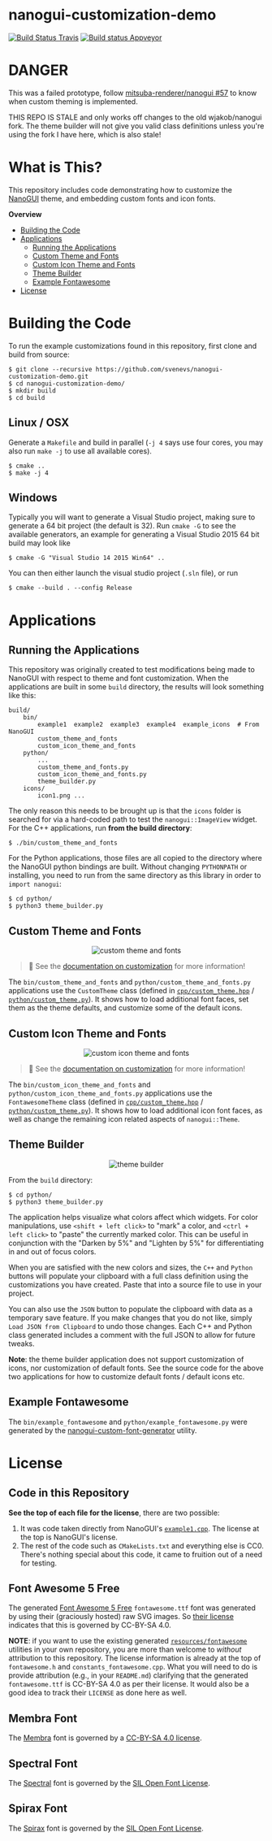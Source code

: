 # nanogui-customization-demo

[![Build Status Travis](https://travis-ci.org/svenevs/nanogui-customization-demo.svg?branch=master)](https://travis-ci.org/svenevs/nanogui-customization-demo)
[![Build status Appveyor](https://ci.appveyor.com/api/projects/status/5sxk8hvkcq0xgm5x?svg=true)](https://ci.appveyor.com/project/svenevs/nanogui-customization-demo)

# DANGER

This was a failed prototype, follow [mitsuba-renderer/nanogui #57](https://github.com/mitsuba-renderer/nanogui/issues/57) to know when custom theming is implemented.

THIS REPO IS STALE and only works off changes to the old wjakob/nanogui fork. The theme builder will not give you valid class definitions unless you're using the fork I have here, which is also stale!

# What is This?

This repository includes code demonstrating how to customize the [NanoGUI][nanogui]
theme, and embedding custom fonts and icon fonts.

**Overview**

- [Building the Code](#building-the-code)
- [Applications](#applications)
    - [Running the Applications](#running-the-applications)
    - [Custom Theme and Fonts](#custom-theme-and-fonts)
    - [Custom Icon Theme and Fonts](#custom-icon-theme-and-fonts)
    - [Theme Builder](#theme-builder)
    - [Example Fontawesome](#example-fontawesome)
- [License](#license)

# Building the Code

To run the example customizations found in this repository, first clone and build from
source:

```console
$ git clone --recursive https://github.com/svenevs/nanogui-customization-demo.git
$ cd nanogui-customization-demo/
$ mkdir build
$ cd build
```

## Linux / OSX

Generate a `Makefile` and build in parallel (`-j 4` says use four cores, you may also
run `make -j` to use all available cores).

```console
$ cmake ..
$ make -j 4
```

## Windows

Typically you will want to generate a Visual Studio project, making sure to generate a
64 bit project (the default is 32).  Run `cmake -G` to see the available generators, an
example for generating a Visual Studio 2015 64 bit build may look like

```console
$ cmake -G "Visual Studio 14 2015 Win64" ..
```

You can then either launch the visual studio project (`.sln` file), or run

```console
$ cmake --build . --config Release
```

# Applications

## Running the Applications

This repository was originally created to test modifications being made to NanoGUI with
respect to theme and font customization.  When the applications are built in some
``build`` directory, the results will look something like this:

```
build/
    bin/
        example1  example2  example3  example4  example_icons  # From NanoGUI
        custom_theme_and_fonts
        custom_icon_theme_and_fonts
    python/
        ...
        custom_theme_and_fonts.py
        custom_icon_theme_and_fonts.py
        theme_builder.py
    icons/
        icon1.png ...
```

The only reason this needs to be brought up is that the ``icons`` folder is searched for
via a hard-coded path to test the `nanogui::ImageView` widget.  For the C++
applications, run **from the build directory**:

```console
$ ./bin/custom_theme_and_fonts
```

For the Python applications, those files are all copied to the directory where the
NanoGUI python bindings are built.  Without changing `PYTHONPATH` or installing, you
need to run from the same directory as this library in order to `import nanogui`:

```console
$ cd python/
$ python3 theme_builder.py
```

## Custom Theme and Fonts

<p align="center">
  <img alt="custom theme and fonts" src="https://github.com/svenevs/nanogui-customization-demo/blob/master/resources/screens/custom_theme_and_fonts.png" />
</p>

> 👀 See the [documentation on customization](http://nanogui.readthedocs.io/en/latest/usage.html#customization)
> for more information!

The `bin/custom_theme_and_fonts` and `python/custom_theme_and_fonts.py` applications
use the `CustomTheme` class (defined in [`cpp/custom_theme.hpp`](cpp/custom_theme.hpp) /
[`python/custom_theme.py`](python/custom_theme.py)).  It shows how to load additional
font faces, set them as the theme defaults, and customize some of the default icons.

## Custom Icon Theme and Fonts

<p align="center">
  <img alt="custom icon theme and fonts" src="https://github.com/svenevs/nanogui-customization-demo/blob/master/resources/screens/custom_icon_theme_and_fonts.png" />
</p>

> 👀 See the [documentation on customization](http://nanogui.readthedocs.io/en/latest/usage.html#python)
> for more information!

The `bin/custom_icon_theme_and_fonts` and `python/custom_icon_theme_and_fonts.py`
applications use the `FontawesomeTheme` class (defined in
[`cpp/custom_theme.hpp`](cpp/custom_theme.hpp) /
[`python/custom_theme.py`](python/custom_theme.py)).  It shows how to load additional
icon font faces, as well as change the remaining icon related aspects of
`nanogui::Theme`.

## Theme Builder

<p align="center">
  <img alt="theme builder" src="https://github.com/svenevs/nanogui-customization-demo/blob/master/resources/screens/theme_builder_600.gif" />
</p>

From the `build` directory:

```console
$ cd python/
$ python3 theme_builder.py
```

The application helps visualize what colors affect which widgets.  For color
manipulations, use `<shift + left click>` to "mark" a color, and `<ctrl + left click>`
to "paste" the currently marked color.  This can be useful in conjunction with the
"Darken by 5%" and "Lighten by 5%" for differentiating in and out of focus colors.

When you are satisfied with the new colors and sizes, the `C++` and `Python` buttons
will populate your clipboard with a full class definition using the customizations you
have created.  Paste that into a source file to use in your project.

You can also use the `JSON` button to populate the clipboard with data as a temporary
save feature.  If you make changes that you do not like, simply
`Load JSON from Clipboard` to undo those changes.  Each C++ and Python class generated
includes a comment with the full JSON to allow for future tweaks.

**Note**: the theme builder application does not support customization of icons, nor
customization of default fonts.  See the source code for the above two applications for
how to customize default fonts / default icons etc.

## Example Fontawesome

The `bin/example_fontawesome` and `python/example_fontawesome.py` were generated by the
[nanogui-custom-font-generator](https://github.com/svenevs/nanogui-custom-font-generator)
utility.

# License

## Code in this Repository

**See the top of each file for the license**, there are two possible:

1. It was code taken directly from NanoGUI's
   [``example1.cpp``](https://github.com/wjakob/nanogui/blob/master/src/example1.cpp).
   The license at the top is NanoGUI's license.
2. The rest of the code such as ``CMakeLists.txt`` and everything else is CC0.  There's
   nothing special about this code, it came to fruition out of a need for testing.

## Font Awesome 5 Free

The generated [Font Awesome 5 Free][fontawesome] `fontawesome.ttf` font was generated
by using their (graciously hosted) raw SVG images.  So
[their license](resources/fontawesome/LICENSE) indicates that this is governed by
CC-BY-SA 4.0.

**NOTE**: if you want to use the existing generated
[`resources/fontawesome`](resources/fontawesome) utilities in your own repository, you
are more than welcome to _without_ attribution to this repository.  The license
information is already at the top of `fontawesome.h` and `constants_fontawesome.cpp`.
What you will need to do is provide attribution (e.g., in your `README.md`) clarifying
that the generated `fontawesome.ttf` is CC-BY-SA 4.0 as per their license.  It would
also be a good idea to track their `LICENSE` as done here as well.

## Membra Font

The [Membra][membra] font is governed by a
[CC-BY-SA 4.0 license](resources/membra/LICENSE).

## Spectral Font

The [Spectral][spectral] font is governed by the
[SIL Open Font License](resources/spectral/LICENSE).

## Spirax Font

The [Spirax][spirax] font is governed by the
[SIL Open Font License](resources/spirax/LICENSE).


[nanogui]:     https://github.com/wjakob/nanogui
[membra]:      https://www.fontsquirrel.com/fonts/membra
[spectral]:    https://fonts.google.com/specimen/Spectral
[spirax]:      https://fonts.google.com/specimen/Spirax
[fontawesome]: https://fontawesome.com/
